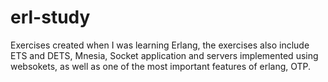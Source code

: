 # erl-study
Exercises created when I was learning Erlang, the exercises also include ETS and DETS, Mnesia, Socket application and servers implemented using websokets, as well as one of the most important features of erlang, OTP.
